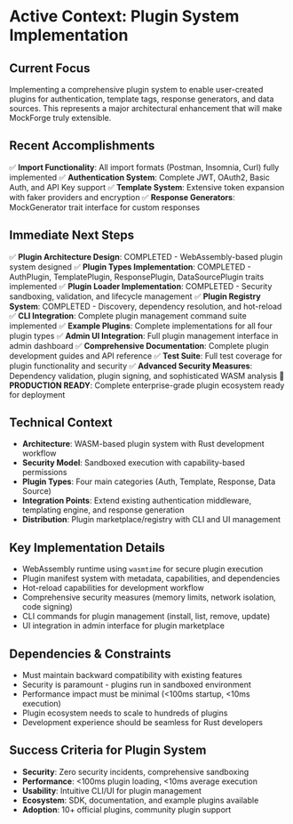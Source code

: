 # Active Context: Plugin System Implementation

## Current Focus
Implementing a comprehensive plugin system to enable user-created plugins for authentication, template tags, response generators, and data sources. This represents a major architectural enhancement that will make MockForge truly extensible.

## Recent Accomplishments
✅ **Import Functionality**: All import formats (Postman, Insomnia, Curl) fully implemented
✅ **Authentication System**: Complete JWT, OAuth2, Basic Auth, and API Key support
✅ **Template System**: Extensive token expansion with faker providers and encryption
✅ **Response Generators**: MockGenerator trait interface for custom responses

## Immediate Next Steps
✅ **Plugin Architecture Design**: COMPLETED - WebAssembly-based plugin system designed
✅ **Plugin Types Implementation**: COMPLETED - AuthPlugin, TemplatePlugin, ResponsePlugin, DataSourcePlugin traits implemented
✅ **Plugin Loader Implementation**: COMPLETED - Security sandboxing, validation, and lifecycle management
✅ **Plugin Registry System**: COMPLETED - Discovery, dependency resolution, and hot-reload
✅ **CLI Integration**: Complete plugin management command suite implemented
✅ **Example Plugins**: Complete implementations for all four plugin types
✅ **Admin UI Integration**: Full plugin management interface in admin dashboard
✅ **Comprehensive Documentation**: Complete plugin development guides and API reference
✅ **Test Suite**: Full test coverage for plugin functionality and security
✅ **Advanced Security Measures**: Dependency validation, plugin signing, and sophisticated WASM analysis
🚀 **PRODUCTION READY**: Complete enterprise-grade plugin ecosystem ready for deployment

## Technical Context
- **Architecture**: WASM-based plugin system with Rust development workflow
- **Security Model**: Sandboxed execution with capability-based permissions
- **Plugin Types**: Four main categories (Auth, Template, Response, Data Source)
- **Integration Points**: Extend existing authentication middleware, templating engine, and response generation
- **Distribution**: Plugin marketplace/registry with CLI and UI management

## Key Implementation Details
- WebAssembly runtime using `wasmtime` for secure plugin execution
- Plugin manifest system with metadata, capabilities, and dependencies
- Hot-reload capabilities for development workflow
- Comprehensive security measures (memory limits, network isolation, code signing)
- CLI commands for plugin management (install, list, remove, update)
- UI integration in admin interface for plugin marketplace

## Dependencies & Constraints
- Must maintain backward compatibility with existing features
- Security is paramount - plugins run in sandboxed environment
- Performance impact must be minimal (<100ms startup, <10ms execution)
- Plugin ecosystem needs to scale to hundreds of plugins
- Development experience should be seamless for Rust developers

## Success Criteria for Plugin System
- **Security**: Zero security incidents, comprehensive sandboxing
- **Performance**: <100ms plugin loading, <10ms average execution
- **Usability**: Intuitive CLI/UI for plugin management
- **Ecosystem**: SDK, documentation, and example plugins available
- **Adoption**: 10+ official plugins, community plugin support
